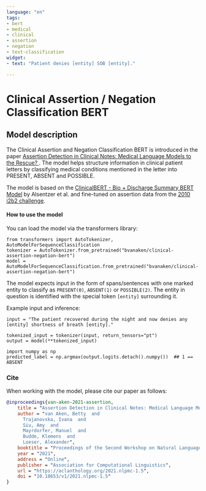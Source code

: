 ```yaml
---
language: "en"
tags:
- bert
- medical
- clinical
- assertion
- negation
- text-classification
widget:
- text: "Patient denies [entity] SOB [entity]."

---
```


# Clinical Assertion / Negation Classification BERT

## Model description

The Clinical Assertion and Negation Classification BERT is introduced in the paper [Assertion Detection in Clinical Notes: Medical Language Models to the Rescue?
](https://aclanthology.org/2021.nlpmc-1.5/). The model helps structure information in clinical patient letters by classifying medical conditions mentioned in the letter into PRESENT, ABSENT and POSSIBLE.

The model is based on the [ClinicalBERT - Bio + Discharge Summary BERT Model](https://huggingface.co/emilyalsentzer/Bio_Discharge_Summary_BERT) by Alsentzer et al. and fine-tuned on assertion data from the [2010 i2b2 challenge](https://www.ncbi.nlm.nih.gov/pmc/articles/PMC3168320/).


#### How to use the model

You can load the model via the transformers library:
```
from transformers import AutoTokenizer, AutoModelForSequenceClassification
tokenizer = AutoTokenizer.from_pretrained("bvanaken/clinical-assertion-negation-bert")
model = AutoModelForSequenceClassification.from_pretrained("bvanaken/clinical-assertion-negation-bert")

```

The model expects input in the form of spans/sentences with one marked entity to classify as `PRESENT(0)`, `ABSENT(1)` or `POSSIBLE(2)`. The entity in question is identified with the special token `[entity]` surrounding it.

Example input and inference:
```
input = "The patient recovered during the night and now denies any [entity] shortness of breath [entity]."

tokenized_input = tokenizer(input, return_tensors="pt")
output = model(**tokenized_input)

import numpy as np
predicted_label = np.argmax(output.logits.detach().numpy())  ## 1 == ABSENT
``` 

### Cite

When working with the model, please cite our paper as follows:

```bibtex
@inproceedings{van-aken-2021-assertion,
    title = "Assertion Detection in Clinical Notes: Medical Language Models to the Rescue?",
    author = "van Aken, Betty  and
      Trajanovska, Ivana  and
      Siu, Amy  and
      Mayrdorfer, Manuel  and
      Budde, Klemens  and
      Loeser, Alexander",
    booktitle = "Proceedings of the Second Workshop on Natural Language Processing for Medical Conversations",
    year = "2021",
    address = "Online",
    publisher = "Association for Computational Linguistics",
    url = "https://aclanthology.org/2021.nlpmc-1.5",
    doi = "10.18653/v1/2021.nlpmc-1.5"
}
```